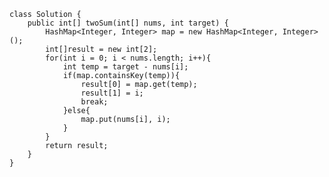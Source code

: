     class Solution {
        public int[] twoSum(int[] nums, int target) {
            HashMap<Integer, Integer> map = new HashMap<Integer, Integer>();
            int[]result = new int[2];
            for(int i = 0; i < nums.length; i++){
                int temp = target - nums[i];
                if(map.containsKey(temp)){
                    result[0] = map.get(temp);
                    result[1] = i;
                    break;
                }else{
                    map.put(nums[i], i);
                }
            }
            return result;
        }
    }